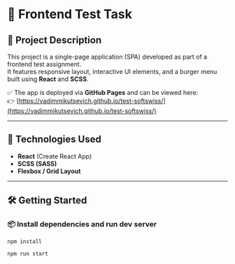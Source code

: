 # 🚀 Frontend Test Task

## 📌 Project Description

This project is a single-page application (SPA) developed as part of a frontend test assignment.  
It features responsive layout, interactive UI elements, and a burger menu built using **React** and **SCSS**.

✅ The app is deployed via **GitHub Pages** and can be viewed here:  
👉 [https://vadimmikutsevich.github.io/test-softswiss/](https://vadimmikutsevich.github.io/test-softswiss/)

---

## 🔧 Technologies Used

- **React** (Create React App)
- **SCSS (SASS)**
- **Flexbox / Grid Layout**

---

## 🛠 Getting Started

### 📦 Install dependencies and run dev server

```bash
npm install

npm run start
```
